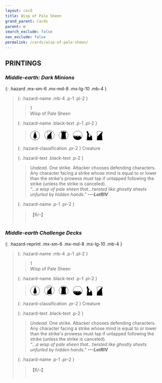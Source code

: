 ```yaml
---
layout: card
title: Wisp of Pale Sheen
grand_parent: Cards
parent: W
search_exclude: false
nav_exclude: false
permalink: /cards/wisp-of-pale-sheen/
---
```


## PRINTINGS


### _Middle-earth: Dark Minions_

{: .hazard .mx-sm-6 .mx-md-8 .mx-lg-10 .mb-4 }
> {: .hazard-name .mb-4 .p-1 .pl-2 }
> > <div class="hazard-mp">1</div>
> > <div class="card-name">Wisp of Pale Sheen</div>
>
> {: .hazard-name .black-text .p-1 .pl-2 }
> > ![](/assets/images/wilderness.svg)&emsp;![](/assets/images/shadow-land.svg)&emsp;![](/assets/images/dark-domain.svg)&emsp;![](/assets/images/coastalsea.svg)&emsp;![](/assets/images/ruinlair.svg)&emsp;![](/assets/images/shadow-hold.svg)
>
> {: .hazard-classification .pr-2 }
> Creature
>
> {: .hazard-text .black-text .p-2 }
> > _Undead._ One strike. Attacker chooses defending characters. Any character facing a strike whose mind is equal to or lower than the strike's prowess must tap if untapped following the strike (unless the strike is canceled). <br>_“...a wisp of pale sheen that...twisted like ghostly sheets unfurled by hidden hands."_ ***---&#65279;LotRIV*** 
>
> {: .hazard-name .p-1 .pr-2 }
> > <div class="card-shield">【6/&ndash;】</div>
> > <div class="card-corruption">&nbsp;</div>

### _Middle-earth Challenge Decks_

{: .hazard-reprint .mx-sm-6 .mx-md-8 .mx-lg-10 .mb-4 }
> {: .hazard-name .mb-4 .p-1 .pl-2 }
> > <div class="hazard-mp">1</div>
> > <div class="card-name">Wisp of Pale Sheen</div>
>
> {: .hazard-name .black-text .p-1 .pl-2 }
> > ![](/assets/images/wilderness.svg)&emsp;![](/assets/images/shadow-land.svg)&emsp;![](/assets/images/dark-domain.svg)&emsp;![](/assets/images/coastalsea.svg)&emsp;![](/assets/images/ruinlair.svg)&emsp;![](/assets/images/shadow-hold.svg)
>
> {: .hazard-classification .pr-2 }
> Creature
>
> {: .hazard-text .black-text .p-2 }
> > _Undead._ One strike. Attacker chooses defending characters. Any character facing a strike whose mind is equal to or lower than the strike's prowess must tap if untapped following the strike (unless the strike is canceled). <br>_“...a wisp of pale sheen that...twisted like ghostly sheets unfurled by hidden hands."_ ***---&#65279;LotRIV*** 
>
> {: .hazard-name .p-1 .pr-2 }
> > <div class="card-shield">【6/&ndash;】</div>
> > <div class="card-corruption-white">&nbsp;</div>
